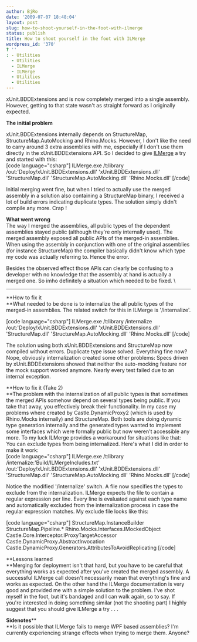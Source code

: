 ```yaml
---
author: BjRo
date: '2009-07-07 18:48:04'
layout: post
slug: how-to-shoot-yourself-in-the-foot-with-ilmerge
status: publish
title: How to shoot yourself in the foot with ILMerge
wordpress_id: '370'
? ''
: - Utilities
  - Utilities
  - ILMerge
  - ILMerge
  - Utilities
  - Utilities
---
```


xUnit.BDDExtensions and is now completely merged into a single assembly.
However, getting to that state wasn't as straight forward as I
originally expected.

**The initial problem**

xUnit.BDDExtensions internally depends on StructureMap,
StructureMap.AutoMocking and Rhino.Mocks. However, I don't like the need
to carry around 3 extra assemblies with me, especially if I don't use
them directly in the xUnit.BDDExtensions API. So I decided to give
[ILMerge](http://research.microsoft.com/en-us/people/mbarnett/ilmerge.aspx)
a try and started with this: \
 [code language="csharp"] ILMerge.exe /t:library
/out:'Deploy/xUnit.BDDExtensions.dll' 'xUnit.BDDExtensions.dll'
'StructureMap.dll' 'StructureMap.AutoMocking.dll' 'Rhino.Mocks.dll'
[/code]

Initial merging went fine, but when I tried to actually use the merged
assembly in a solution also containing a StructureMap binary, I received
a lot of build errors indicating duplicate types. The solution simply
didn't compile any more. Crap !

**What went wrong** \
The way I merged the assemblies, all public types of the dependent
assemblies stayed public (although they're only internally used). The
merged assembly exposed all public APIs of the merged-in assemblies.
When using the assembly in conjunction with one of the original
assemblies (for instance StructureMap) the compiler basically didn't
know which type my code was actually referring to. Hence the error.

Besides the observed effect those APIs can clearly be confusing to a
developer with no knowledge that the assembly at hand is actually a
merged one. So imho definitely a situation which needed to be fixed. \
****

**How to fix it \
**What needed to be done is to internalize the all public types of the
merged-in assemblies. The related switch for this in ILMerge is
'/internalize'.

[code language="csharp"] ILMerge.exe /t:library /internalize
/out:'Deploy/xUnit.BDDExtensions.dll' 'xUnit.BDDExtensions.dll'
'StructureMap.dll' 'StructureMap.AutoMocking.dll' 'Rhino.Mocks.dll'
[/code]

The solution using both xUnit.BDDExtensions and StructureMap now
compiled without errors. Duplicate type issue solved. Everything fine
now? Nope, obviously internalization created some other problems: Specs
driven by xUnit.BDDExtensions showed that neither the auto-mocking
feature nor the mock support worked anymore. Nearly every test failed
due to an internal exception.

**How to fix it (Take 2) \
**The problem with the internalization of all public types is that
sometimes the merged APIs somehow depend on several types being public.
If you take that away, you effectively break their functionality. In my
case my problems where created by Castle.DynamicProxy2 (which is used by
Rhino.Mocks internally) and StructureMap. Both tools are doing dynamic
type generation internally and the generated types wanted to implement
some interfaces which were formally public but now weren't accessible
any more. To my luck ILMerge provides a workaround for situations like
that: You can exclude types from being internalized. Here's what I did
in order to make it work: \
 [code language="csharp"] ILMerge.exe /t:library
/internalize:'Build/ILMergeIncludes.txt'
/out:'Deploy/xUnit.BDDExtensions.dll' 'xUnit.BDDExtensions.dll'
'StructureMap.dll' 'StructureMap.AutoMocking.dll' 'Rhino.Mocks.dll'
[/code]

Notice the modified '/internalize' switch. A file now specifies the
types to exclude from the internalization. ILMerge expects the file to
contain a regular expression per line. Every line is evaluated against
each type name and automatically excluded from the internalization
process in case the regular expression matches. My exclude file looks
like this:

[code language="csharp"] StructureMap.InstanceBuilder
StructureMap.Pipeline.\* Rhino.Mocks.Interfaces.IMockedObject
Castle.Core.Interceptor.IProxyTargetAccessor
Castle.DynamicProxy.AbstractInvocation
Castle.DynamicProxy.Generators.AttributesToAvoidReplicating [/code]

**Lessons learned \
**Merging for deployment isn't that hard, but you have to be careful
that everything works as expected after you've created the merged
assembly. A successful ILMerge call doesn't necessarily mean that
everything's fine and works as expected. On the other hand the ILMerge
documentation is very good and provided me with a simple solution to the
problem. I've shot myself in the foot, but it's bandaged and I can walk
again, so to say. If you're interested in doing something similar (not
the shooting part) I highly suggest that you should give ILMerge a try .
. .

**Sidenotes****\
**Is it possible that ILMerge fails to merge WPF based assemblies? I'm
currently experiencing strange effects when trying to merge them.
Anyone?

